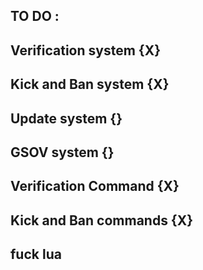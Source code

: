 ## TO DO :

## Verification system {X}

## Kick and Ban system {X}

## Update system {}

## GSOV system {}

## Verification Command {X}

## Kick and Ban commands {X}

## fuck lua
